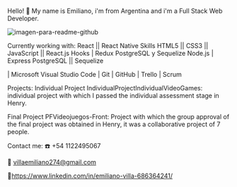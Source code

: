 Hello! 👋
My name is Emiliano, i'm from Argentina and i'm a Full Stack Web Developer.



![imagen-para-readme-github](https://github.com/e0212/e0212/assets/89527425/99445c9b-5b43-4b5b-90c5-cb16fb131610)



Currently working with:
React || React Native
Skills
HTML5 || CSS3 || JavaScript || React.js
Hooks | Redux  PostgreSQL y Sequelize Node.js | Express
PostgreSQL || Sequelize

| Microsoft Visual Studio Code | Git | GitHub
| Trello | Scrum




Projects:
Individual Project IndividualProjectIndividualVideoGames: individual project with which I passed the individual assessment stage in Henry.

Final Project PFVideojuegos-Front: Project with which the group approval of the final project was obtained in Henry, it was a collaborative project of 7 people.

Contact me:
☎️ +54 1122495067

📧 villaemiliano274@gmail.com

🔗https://www.linkedin.com/in/emiliano-villa-686364241/
